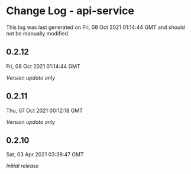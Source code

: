 # Change Log - api-service

This log was last generated on Fri, 08 Oct 2021 01:14:44 GMT and should not be manually modified.

## 0.2.12
Fri, 08 Oct 2021 01:14:44 GMT

_Version update only_

## 0.2.11
Thu, 07 Oct 2021 00:12:18 GMT

_Version update only_

## 0.2.10
Sat, 03 Apr 2021 03:38:47 GMT

_Initial release_

